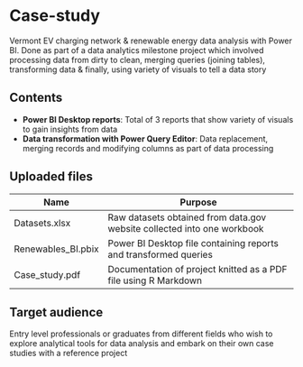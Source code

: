 # Case-study
Vermont EV charging network &amp; renewable energy data analysis with Power BI. Done as part of a data analytics milestone project which involved processing
data from dirty to clean, merging queries (joining tables), transforming data & finally, using variety of visuals
to tell a data story

## Contents

* **Power BI Desktop reports**: Total of 3 reports that show variety of visuals to gain insights from data
*  **Data transformation with Power Query Editor**: Data replacement, merging records and modifying columns as part of data processing

## Uploaded files

Name | Purpose
------------ | -------------
Datasets.xlsx | Raw datasets obtained from data.gov website collected into one workbook
Renewables_BI.pbix | Power BI Desktop file containing reports and transformed queries
Case_study.pdf | Documentation of project knitted as a PDF file using R Markdown

## Target audience

Entry level professionals or graduates from different fields who wish to explore analytical tools for data analysis and embark on their own case studies with a reference project
